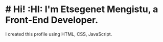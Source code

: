 # # Hi! :HI: I'm Etsegenet Mengistu, a Front-End Developer.
I created this profile using HTML, CSS, JavaScript. 

